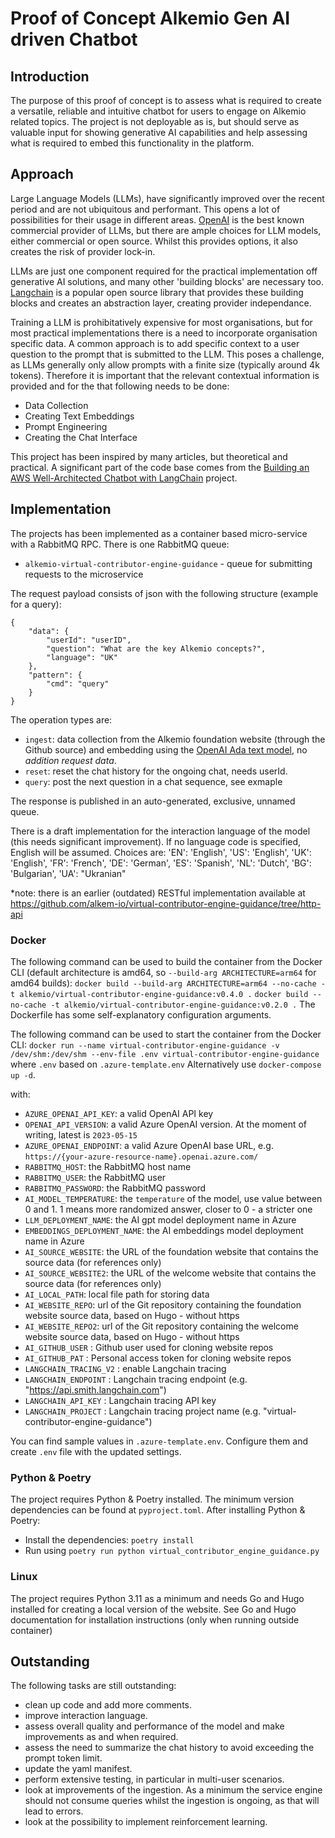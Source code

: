 # Proof of Concept Alkemio Gen AI driven Chatbot

## Introduction
The purpose of this proof of concept is to assess what is required to create a versatile, reliable and intuitive chatbot for users to engage on Alkemio related topics. The project is not deployable as is, but should serve as valuable input for showing generative AI capabilities and help assessing what is required to embed this functionality in the platform.

## Approach
Large Language Models (LLMs), have significantly improved over the recent period and are not ubiquitous and performant. This opens a lot of possibilities for their usage in different areas. [OpenAI](https://openai.com) is the best known commercial provider of LLMs, but there are ample choices for LLM models, either commercial or open source. Whilst this provides options, it also creates the risk of provider lock-in. 


LLMs are just one component required for the practical implementation off generative AI solutions, and many other 'building blocks' are necessary too. [Langchain](https://langchain.com/) is a popular open source library that provides these building blocks and creates an abstraction layer, creating provider independance.


Training a LLM is prohibitatively expensive for most organisations, but for most practical implementations there is a need to incorporate organisation specific data. A common approach is to add specific context to a user question to the prompt that is submitted to the LLM. This poses a challenge, as LLMs generally only allow prompts with a finite size (typically around 4k tokens). Therefore it is important that the relevant contextual information is provided and for the that following needs to be done:

 - Data Collection
 - Creating Text Embeddings
 - Prompt Engineering
 - Creating the Chat Interface

 This project has been inspired by many articles, but theoretical and practical. A significant part of the code base comes from the [Building an AWS Well-Architected Chatbot with LangChain](https://dev.to/aws/building-an-aws-well-architected-chatbot-with-langchain-13cd) project.

## Implementation

The projects has been implemented as a container based micro-service with a RabbitMQ RPC. There is one RabbitMQ queue:
- `alkemio-virtual-contributor-engine-guidance` - queue for submitting requests to the microservice

The request payload consists of json with the following structure (example for a query):
```
{
    "data": {
        "userId": "userID",
        "question": "What are the key Alkemio concepts?",
        "language": "UK"
    },
    "pattern": {
        "cmd": "query"
    }
}
```

The operation types are:
- `ingest`: data collection from the Alkemio foundation website (through the Github source) and embedding using the [OpenAI Ada text model](https://openai.com/blog/new-and-improved-embedding-model), no *addition request data*.
- `reset`: reset the chat history for the ongoing chat, needs userId.
- `query`: post the next question in a chat sequence, see exmaple

The response is published in an auto-generated, exclusive, unnamed queue.

There is a draft implementation for the interaction language of the model (this needs significant improvement). If no language code is specified, English will be assumed. Choices are:
    'EN': 'English',
    'US': 'English',
    'UK': 'English',
    'FR': 'French',
    'DE': 'German',
    'ES': 'Spanish',
    'NL': 'Dutch',
    'BG': 'Bulgarian',
    'UA': "Ukranian"

*note: there is an earlier (outdated) RESTful implementation available at https://github.com/alkem-io/virtual-contributor-engine-guidance/tree/http-api

### Docker 
The following command can be used to build the container from the Docker CLI (default architecture is amd64, so `--build-arg ARCHITECTURE=arm64` for amd64 builds):
`docker build --build-arg ARCHITECTURE=arm64 --no-cache -t alkemio/virtual-contributor-engine-guidance:v0.4.0 .`
`docker build --no-cache -t alkemio/virtual-contributor-engine-guidance:v0.2.0 .`
The Dockerfile has some self-explanatory configuration arguments.

The following command can be used to start the container from the Docker CLI:
`docker run --name virtual-contributor-engine-guidance -v /dev/shm:/dev/shm --env-file .env virtual-contributor-engine-guidance`
where `.env` based on `.azure-template.env`
Alternatively use `docker-compose up -d`.

with:
- `AZURE_OPENAI_API_KEY`: a valid OpenAI API key
- `OPENAI_API_VERSION`: a valid Azure OpenAI version. At the moment of writing, latest is `2023-05-15`
- `AZURE_OPENAI_ENDPOINT`: a valid Azure OpenAI base URL, e.g. `https://{your-azure-resource-name}.openai.azure.com/`
- `RABBITMQ_HOST`: the RabbitMQ host name
- `RABBITMQ_USER`: the RabbitMQ user
- `RABBITMQ_PASSWORD`: the RabbitMQ password
- `AI_MODEL_TEMPERATURE`: the `temperature` of the model, use value between 0 and 1. 1 means more randomized answer, closer to 0 - a stricter one
- `LLM_DEPLOYMENT_NAME`: the AI gpt model deployment name in Azure
- `EMBEDDINGS_DEPLOYMENT_NAME`: the AI embeddings model deployment name in Azure
- `AI_SOURCE_WEBSITE`: the URL of the foundation website that contains the source data (for references only)
- `AI_SOURCE_WEBSITE2`: the URL of the welcome website that contains the source data (for references only)
- `AI_LOCAL_PATH`: local file path for storing data
- `AI_WEBSITE_REPO`: url of the Git repository containing the foundation website source data, based on Hugo - without https
- `AI_WEBSITE_REPO2`: url of the Git repository containing the welcome website source data, based on Hugo - without https
- `AI_GITHUB_USER` : Github user used for cloning website repos
- `AI_GITHUB_PAT` : Personal access token for cloning website repos
- `LANGCHAIN_TRACING_V2` : enable Langchain tracing
- `LANGCHAIN_ENDPOINT` : Langchain tracing endpoint (e.g. "https://api.smith.langchain.com")
- `LANGCHAIN_API_KEY` : Langchain tracing API key
- `LANGCHAIN_PROJECT` : Langchain tracing project name (e.g. "virtual-contributor-engine-guidance")

You can find sample values in `.azure-template.env`. Configure them and create `.env` file with the updated settings.

### Python & Poetry
The project requires Python & Poetry installed. The minimum version dependencies can be found at `pyproject.toml`.
After installing Python & Poetry:
* Install the dependencies: `poetry install`
* Run using `poetry run python virtual_contributor_engine_guidance.py`

### Linux
The project requires Python 3.11 as a minimum and needs Go and Hugo installed for creating a local version of the website. See Go and Hugo documentation for installation instructions (only when running outside container)


## Outstanding
The following tasks are still outstanding:
- clean up code and add more comments.
- improve interaction language.
- assess overall quality and performance of the model and make improvements as and when required.
- assess the need to summarize the chat history to avoid exceeding the prompt token limit.
- update the yaml manifest.
- perform extensive testing, in particular in multi-user scenarios.
- look at improvements of the ingestion. As a minimum the service engine should not consume queries whilst the ingestion is ongoing, as that will lead to errors.
- look at the possibility to implement reinforcement learning.

